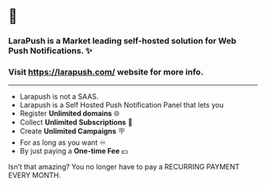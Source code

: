 # 👋

### LaraPush is a Market leading self-hosted solution for Web Push Notifications. ✨

### Visit https://larapush.com/ website for more info.

-----------------------

 - Larapush is not a SAAS.
 - Larapush is a Self Hosted Push Notification Panel that lets you 
 - Register **Unlimited domains** 🌐
 - Collect **Unlimited Subscriptions** 👥
 - Create **Unlimited Campaigns** 🪧
 - For as long as you want ♾️
 - By just paying a **One-time Fee** 💵
 
Isn’t that amazing? You no longer have to pay a RECURRING PAYMENT EVERY MONTH.
